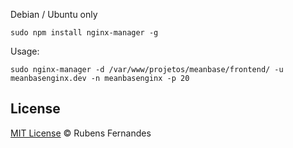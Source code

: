 Debian / Ubuntu only

```
sudo npm install nginx-manager -g
```

Usage:

```
sudo nginx-manager -d /var/www/projetos/meanbase/frontend/ -u meanbasenginx.dev -n meanbasenginx -p 20
```

## License

[MIT License](http://rubensfernandes.mit-license.org/) © Rubens Fernandes
